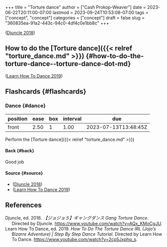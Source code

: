 +++
title = "Torture dance"
author = ["Cash Prokop-Weaver"]
date = 2023-06-22T20:11:00-07:00
lastmod = 2023-09-24T10:53:08-07:00
tags = ["concept", "concept"]
categories = ["concept"]
draft = false
slug = "360835ea-91a2-443c-94c0-4df4c0e1bb8c"
+++

(<a href="#citeproc_bib_item_1">Djuncle 2018</a>)


## How to do the [Torture dance]({{< relref "torture_dance.md" >}}) {#how-to-do-the-torture-dance--torture-dance-dot-md}

(<a href="#citeproc_bib_item_2">Learn How To Dance 2019</a>)


## Flashcards {#flashcards}


### Dance {#dance}

| position | ease | box | interval | due                  |
|----------|------|-----|----------|----------------------|
| front    | 2.50 | 1   | 1.00     | 2023-07-13T13:48:45Z |

Perform the [Torture dance]({{< relref "torture_dance.md" >}})


#### Back {#back}

Good job


#### Source {#source}

-   (<a href="#citeproc_bib_item_1">Djuncle 2018</a>)
-   (<a href="#citeproc_bib_item_2">Learn How To Dance 2019</a>)

## References

<style>.csl-entry{text-indent: -1.5em; margin-left: 1.5em;}</style><div class="csl-bib-body">
  <div class="csl-entry"><a id="citeproc_bib_item_1"></a>Djuncle, ed. 2018. <i>【ジョジョ５】ギャングダンス Gang Torture Dance</i>. Directed by Djuncle. <a href="https://www.youtube.com/watch?v=AQx_KMoCgJU">https://www.youtube.com/watch?v=AQx_KMoCgJU</a>.</div>
  <div class="csl-entry"><a id="citeproc_bib_item_2"></a>Learn How To Dance, ed. 2019. <i>How To Do The Torture Dance IRL (Jojo’s Bizarre Adventure) | Step By Step Dance Tutorial</i>. Directed by Learn How To Dance. <a href="https://www.youtube.com/watch?v=2cp5Jxphq_s">https://www.youtube.com/watch?v=2cp5Jxphq_s</a>.</div>
</div>
